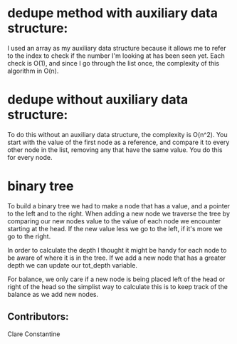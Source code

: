 
# dedupe method with auxiliary data structure:

I used an array as my auxiliary data structure because it allows me to
refer to the index to check if the number I'm looking at has been seen yet.
Each check is O(1), and since I go through the list once, the complexity of
this algorithm in O(n).


# dedupe without auxiliary data structure:

To do this without an auxiliary data structure, the complexity is O(n^2).
You start with the value of the first node as a reference, and compare it
to every other node in the list, removing any that have the same value.
You do this for every node.

# binary tree

To build a binary tree we had to make a node that has a value, and a pointer
to the left and to the right.
When adding a new node we traverse the tree by comparing our new nodes value
to the value of each node we encounter starting at the head.  If the new value
less we go to the left, if it's more we go to the right.

In order to calculate the depth I thought it might be handy for each node to be
aware of where it is in the tree.  If we add a new node that has a greater depth
we can update our tot_depth variable.

For balance, we only care if a new node is being placed left of the head or right
of the head so the simplist way to calculate this is to keep track of the balance
as we add new nodes.

## Contributors:
Clare Constantine